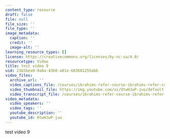 ```yaml
---
content_type: resource
draft: false
file: null
file_size: ''
file_type: ''
image_metadata:
  caption: ''
  credit: ''
  image-alt: ''
learning_resource_types: []
license: https://creativecommons.org/licenses/by-nc-sa/4.0/
resourcetype: Video
title: test video 9
uid: 23b5bea9-9a8a-43b0-a01e-683681255abb
video_files:
  archive_url: ''
  video_captions_file: /courses/ibrahims-refer-course-ibrahims-refer-course-spring-2023/testvideo10_captions.vtt
  video_thumbnail_file: https://img.youtube.com/vi/OtwHJwP-juo/default.jpg
  video_transcript_file: /courses/ibrahims-refer-course-ibrahims-refer-course-spring-2023/testvideo10_captions.vtt
video_metadata:
  video_speakers: ''
  video_tags: ''
  youtube_description: ''
  youtube_id: OtwHJwP-juo
---
```

test video 9
